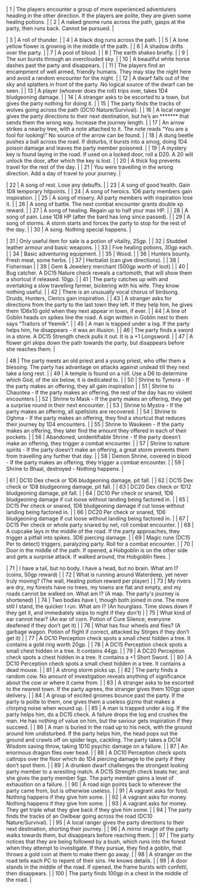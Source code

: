 | 1 | The players encounter a group of more experienced adventurers heading in the other direction. If the players are polite, they are given some healing potions. |
| 2 | A naked gnome runs across the path, gasps at the party, then runs back. Cannot be pursued.                                                                    |



| 3  | A roll of thunder.                                                                                                                                   |
| 4  | A black dog runs across the path.                                                                                                                    |
| 5  | A lone yellow flower is growing in the middle of the path.                                                                                           |
| 6  | A shadow drifts over the party.                                                                                                                      |
| 7  | A pool of blood.                                                                                                                                     |
| 8  | The earth shakes briefly.                                                                                                                            |
| 9  | The sun bursts through an overclouded sky.                                                                                                           |
| 10 | A beautiful white horse dashes past the party and disappears.                                                                                        |
| 11 | The players find an encampment of well armed, friendly humans. They may stay the night here and avoid a random encounter for the night.              |
| 12 | A dwarf falls out of the sky and splatters in front of the party. No logical source of the dwarf can be seen.                                        |
| 13 | A player (whoever does the roll) trips over, takes 1D4 bludgeoning damage.                                                                           |
| 14 | A stranger asks to be escorted to a town, but gives the party nothing for doing it.                                                                  |
| 15 | The party finds the tracks of wolves going across the path (DC10 Nature/Survival).                                                                   |
| 16 | A local ranger gives the party directions to their next destination, but he’s an ******* that sends them the wrong way. Increase the journey length. |
| 17 | An arrow strikes a nearby tree, with a note attached to it. The note reads “You are a fool for looking!” No source of the arrow can be found.        |
| 18 | A dung beetle pushes a ball across the road. If disturbs, it bursts into a smog, doing 1D4 poison damage and leaves the party member poisoned.       |
| 19 | A mystery key is found laying in the road. If used on a locked door, roll a D20. A 20 will unlock the door, after which the key is lost.             |
| 20 | A thick fog prevents travel for the rest of the day.                                                                                                 |
| 21 | You were travelling in the wrong direction. Add a day of travel to your journey.                                                                     |



| 22 | A song of rest. Lose any debuffs.                                                      |
| 23 | A song of good health. Gain 1D8 temporary hitpoints.                                   |
| 24 | A song of heroics. 1D6 party members gain inspiration.                                 |
| 25 | A song of misery. All party members with inspiration lose it.                          |
| 26 | A song of battle. The next combat encounter grants double xp reward.                   |
| 27 | A song of healing. Regain up to half your max HP.                                      |
| 28 | A song of pain. Lose 1D8 HP (after the bard has long since passed).                    |
| 29 | A song of storms. A storm starts and forces the party to stop for the rest of the day. |
| 30 | A song. Nothing special happens.                                                       |


| 31 | Only useful item for sale is a potion of vitality, 25gp.                                                                                                      |
| 32 | Studded leather armour and basic weapons.                                                                                                                     |
| 33 | Five healing potions, 30gp each.                                                                                                                              |
| 34 | Basic adventuring equipment.                                                                                                                                  |
| 35 | Wood.                                                                                                                                                         |
| 36 | Hunters bounty. Fresh meat, some herbs.                                                                                                                       |
| 37 | Herbalist (can give directions).                                                                                                                              |
| 38 | Fisherman                                                                                                                                                     |
| 39 | Gem & Jewelery merchant (500gp worth of loot)                                                                                                                 |
| 40 | Bug catcher. A DC15 Nature check reveals a cartomoth, that will show them a shortcut if released. 10gp.                                                       |
| 41 | The party catches up with and overtaking a slow travelling farmer, bickering with his wife. They know nothing useful.                                         |
| 42 | There is an unusually vocal chorus of birdsong. Druids, Hunters, Clerics gain inspiration.                                                                    |
| 43 | A stranger asks for directions from the party to the last town they left. If they help him, he gives them 1D6x10 gold when they next appear in town, if ever. |
| 44 | A line of Goblin heads on spikes line the road. A sign written in Goblin next to them says “Traitors of Yeemik”.                                              |
| 45 | A man is trapped under a log. If the party helps him, he disappears - it was an illusion.                                                                     |
| 46 | The party finds a sword in a stone. A DC15 Strength check pulls it out. It is a +1 Longsword.                                                                 |
| 47 | A flower girl skips down the path towards the party, but disappears before she reaches them.                                                                  |




| 48 | The party meets an old priest and a young priest, who offer them a blessing. The party has advantage on attacks against undead till they next take a long rest. |
| 49 | A temple is found on a roll. Use a D6 to determine which God, of the six below, it is dedicated to.                                                             |
| 50 | Shrine to Tymora - If the party makes an offering, they all gain inspiration                                                                                    |
| 51 | Shrine to Chauntea - If the party makes an offering, the rest of the day has no violent encounters                                                              |
| 52 | Shrine to Mask - If the party makes an offering, they get a surprise round in their next encounter.                                                             |
| 53 | Shrine to Mystra - If the party makes an offering, all spellslots are recovered.                                                                                |
| 54 | Shrine to Oghma - If the party makes an offering, they find a shortcut that reduces their journey by 1D4 encounters.                                            |
| 55 | Shrine to Waukeen - If the party makes an offering, they later find the amount they offered in each of their pockets.                                           |
| 56 | Abandoned, unidentifiable Shrine - If the party doesn’t make an offering, they trigger a combat encounter.                                                      |
| 57 | Shrine to nature spirits - If the party doesn’t make an offering, a great storm prevents them from travelling any further that day.                             |
| 58 | Demon Shrine, covered in blood - If the party makes an offering, they trigger a combat encounter.                                                               |
| 59 | Shrine to Bhaal, destroyed - Nothing happens.                                                                                                                   |


| 61 | DC10 Dex check or 1D6 bludgeoning damage, pit fall.                                                                                            |
| 62 | DC15 Dex check or 1D8 bludgeoning damage, pit fall.                                                                                            |
| 63 | DC20 Dex check or 1D12 bludgeoning damage, pit fall.                                                                                           |
| 64 | DC10 Per check or snared, 1D6 bludgeoning damage if cut loose without landing being factored in.                                               |
| 65 | DC15 Per check or snared, 1D6 bludgeoning damage if cut loose without landing being factored in.                                               |
| 66 | DC20 Per check or snared, 1D6 bludgeoning damage if cut loose without landing being factored in.                                               |
| 67 | DC15 Per check or whole party snared by net, roll combat encounter.                                                                            |
| 68 | A cupcake lays in the middle of the road. If the party approaches, they trigger a pitfall into spikes. 3D6 piercing damage.                    |
| 69 | Magic rune (DC15 Per to detect) triggers, paralyzing party. Roll for a combat encounter.                                                       |
| 70 | Door in the middle of the path. If opened, a Hobgoblin is on the other side and gets a surprise attack. If walked around, the Hobgoblin flees. |




| 71  | I have a tail, but no body. I have a head, but no brain. What am I? (coins, 50gp reward)                                                                                                                                                                               |
| 72  | What is running around Waterdeep, yet never truly moving? (The wall, Healing potion reward per player)                                                                                                                                                                 |
| 73  | My rivers are dry, my forests have no trees, my towns are flat and empty, and my roads cannot be walked on. What am I? (A map. The party's journey is shortened)                                                                                                       |
| 74  | Two bodies have I, though both joined in one. The more still I stand, the quicker I run. What am I? (An hourglass. Time slows down if they get it, and immediately skips to night if they don’t)                                                                       |
| 75  | What kind of ear cannot hear? (An ear of corn. Potion of Cure Silence, everyone deafened if they don’t get it)                                                                                                                                                         |
| 76  | What has four wheels and flies? (A garbage wagon. Potion of flight if correct, attacked by Stirges if they don’t get it)                                                                                                                                               |
| 77  | A DC10 Perception check spots a small chest hidden a tree. It contains a gold ring worth 20gp.                                                                                                                                                                         |
| 78  | A DC15 Perception check spots a small chest hidden in a tree. It contains 44gp.                                                                                                                                                                                        |
| 79  | A DC20 Perception check spots a chest hidden in a tree. It contains a +1 Short Sword.                                                                                                                                                                                  |
| 80  | A DC10 Perception check spots a small chest hidden in a tree. It contains a dead mouse.                                                                                                                                                                                |
| 81  | A strong storm picks up.                                                                                                                                                                                                                                               |
| 82  | The party finds a random cow. No amount of investigation reveals anything of significance about the cow or where it came from.                                                                                                                                         |
| 83  | A stranger asks to be escorted to the nearest town. If the party agrees, the stranger gives them 100gp upon delivery.                                                                                                                                                  |
| 84  | A group of excited gnomes bounce past the party. If the party is polite to them, one gives them a useless gizmo that makes a chirping noise when wound up.                                                                                                             |
| 85  | A man is trapped under a log. If the party helps him, do a DC15 check. A failure drops the log and crushes the man. He has nothing of value on him, but the saviour gets inspiration if they succeed.                                                                  |
| 86  | A man is buried in the road up to his neck, with the ground around him undisturbed. If the party helps him, the head pops out the ground and crawls off on spider legs, cackling. The party takes a DC14 Wisdom saving throw, taking 1D10 psychic damage on a failure. |
| 87  | An enormous dragon flies over head.                                                                                                                                                                                                                                    |
| 88  | A DC10 Perception check spots caltrops over the floor which do 1D4 piercing damage to the party if they don’t spot them.                                                                                                                                               |
| 89  | A drunken dwarf challenges the strongest looking party member to a wrestling match. A DC15 Strength check beats her, and she gives the party member 5gp. The party member gains a level of exhaustion on a failure.                                                    |
| 90  | A road sign points back to wherever the party came from, but is otherwise useless.                                                                                                                                                                                     |
| 91  | A vagrant asks for food. Nothing happens if they give him some.                                                                                                                                                                                                        |
| 92  | A vagrant asks for money. Nothing happens if they give him some.                                                                                                                                                                                                       |
| 93  | A vagrant asks for money. They get triple what they give back if they give him some.                                                                                                                                                                                   |
| 94  | The party finds the tracks of an Owlbear going across the road (DC10 Nature/Survival).                                                                                                                                                                                 |
| 95  | A local ranger gives the party directions to their next destination, shorting their journey.                                                                                                                                                                           |
| 96  | A mirror image of the party walks towards them, but disappears before reaching them.                                                                                                                                                                                   |
| 97  | The party notices that they are being followed by a bush, which runs into the forest when they attempt to investigate. If they pursue, they find a goblin, that throws a gold coin at them to make them go away.                                                       |
| 98  | A stranger on the road tells each PC to repent of their sins. He knows details.                                                                                                                                                                                        |
| 99  | A door stands in the middle of the road. If opened, the frame bursts with confetti, then disappears.                                                                                                                                                                   |
| 100 | The party finds 100gp in a chest in the middle of the road.                                                                                                                                                                                                            |
